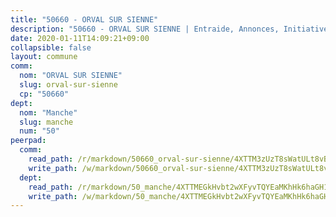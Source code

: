 ```yaml
---
title: "50660 - ORVAL SUR SIENNE"
description: "50660 - ORVAL SUR SIENNE | Entraide, Annonces, Initiatives"
date: 2020-01-11T14:09:21+09:00
collapsible: false
layout: commune
comm:
  nom: "ORVAL SUR SIENNE"
  slug: orval-sur-sienne
  cp: "50660"
dept:
  nom: "Manche"
  slug: manche
  num: "50"
peerpad:
  comm:
    read_path: /r/markdown/50660_orval-sur-sienne/4XTTM3zUzT8sWatULt8vBazkQeqCrWBEX1PUh1Aa4XPUty22u
    write_path: /w/markdown/50660_orval-sur-sienne/4XTTM3zUzT8sWatULt8vBazkQeqCrWBEX1PUh1Aa4XPUty22u-K3TgUCbc7syhAqZczxJmJwWEKagczuCsrDsVZVpVG6kpndUi5H28WijCQPeFuGk6gQXMmKitsPHAwsnP4uzDEXaR5JToYHWFRcu58vskqaspmUSZSeAWPgB58vK3bSYBJzoD5p7B
  dept:
    read_path: /r/markdown/50_manche/4XTTMEGkHvbt2wXFyvTQYEaMKhHk6haGH1SzsRNevKgBDTuXr
    write_path: /w/markdown/50_manche/4XTTMEGkHvbt2wXFyvTQYEaMKhHk6haGH1SzsRNevKgBDTuXr-K3TgUSx1rwmRRLqHcTLLdo4dVfTRKvf94KKagmUFPevWSp2f9nuc6fJF25TtLArzK8teuQ5TvuAMqW38N2MYgT18hBoXtjmKX9WuSn2vkujmSJPp3gF4gsuMmfEM8Th4Ap94heFE
---
```


